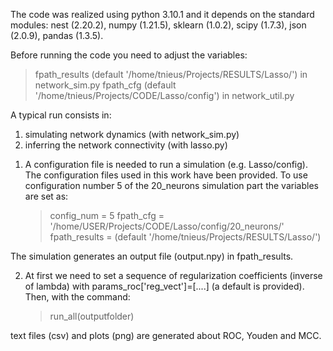 

The code was realized using python 3.10.1 and it depends on the standard
modules: nest (2.20.2), numpy (1.21.5), sklearn (1.0.2), scipy (1.7.3),
json (2.0.9), pandas (1.3.5).

Before running the code you need to adjust the variables:

> fpath_results (default '/home/tnieus/Projects/RESULTS/Lasso/') in network_sim.py
> fpath_cfg (default '/home/tnieus/Projects/CODE/Lasso/config') in network_util.py

A typical run consists in:

1. simulating network dynamics (with network_sim.py)
2. inferring the network connectivity (with lasso.py)

1) A configuration file is needed to run a simulation (e.g. Lasso/config).
The configuration files used in this work have been provided.
To use configuration number 5 of the 20_neurons simulation part the variables
are set as:
    > config_num = 5
    > fpath_cfg = '/home/USER/Projects/CODE/Lasso/config/20_neurons/'
    > fpath_results = (default '/home/tnieus/Projects/RESULTS/Lasso/')

The simulation generates an output file (output.npy) in fpath_results.

2) At first we need to set a sequence of regularization coefficients (inverse of lambda) with params_roc['reg_vect']=[....] (a default is provided).
Then, with the command:

    > run_all(outputfolder)

text files (csv) and plots (png) are generated about ROC, Youden and MCC.
